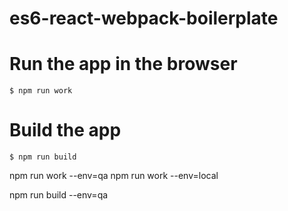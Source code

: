 # es6-react-webpack-boilerplate

# Run the app in the browser

```
$ npm run work
```

# Build the app

```
$ npm run build
```


npm run work --env=qa
npm run work --env=local

npm run build --env=qa